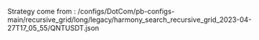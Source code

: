 Strategy come from : /configs/DotCom/pb-configs-main/recursive_grid/long/legacy/harmony_search_recursive_grid_2023-04-27T17_05_55/QNTUSDT.json